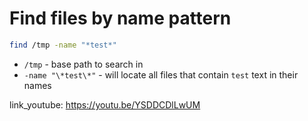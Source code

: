 # Find files by name pattern

```bash
find /tmp -name "*test*"
```

- `/tmp` - base path to search in
- `-name "\*test\*"` - will locate all files that contain ```test``` text in their names


link_youtube: https://youtu.be/YSDDCDlLwUM
